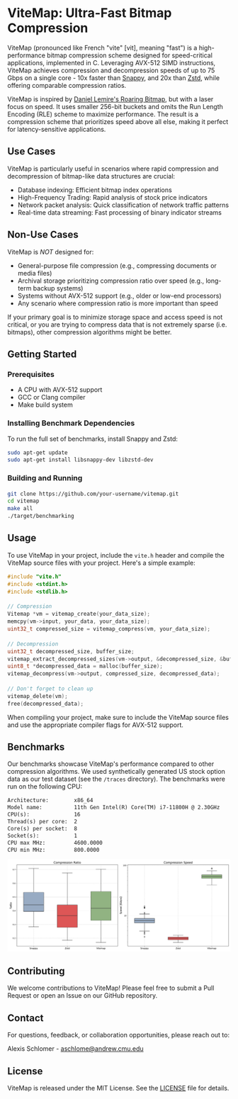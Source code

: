 # ViteMap: Ultra-Fast Bitmap Compression

ViteMap (pronounced like French "vite" [vit], meaning "fast") is a high-performance bitmap compression scheme designed for speed-critical applications, implemented in C. Leveraging AVX-512 SIMD instructions, ViteMap achieves compression and decompression speeds of up to 75 Gbps on a single core - 10x faster than [Snappy](https://github.com/google/snappy), and 20x than [Zstd](https://github.com/facebook/zstd), while offering comparable compression ratios.

ViteMap is inspired by [Daniel Lemire's Roaring Bitmap](https://arxiv.org/abs/1709.07821), but with a laser focus on speed. It uses smaller 256-bit buckets and omits the Run Length Encoding (RLE) scheme to maximize performance. The result is a compression scheme that prioritizes speed above all else, making it perfect for latency-sensitive applications.

## Use Cases

ViteMap is particularly useful in scenarios where rapid compression and decompression of bitmap-like data structures are crucial:

- Database indexing: Efficient bitmap index operations
- High-Frequency Trading: Rapid analysis of stock price indicators
- Network packet analysis: Quick classification of network traffic patterns
- Real-time data streaming: Fast processing of binary indicator streams

## Non-Use Cases

ViteMap is *NOT* designed for:

- General-purpose file compression (e.g., compressing documents or media files)
- Archival storage prioritizing compression ratio over speed (e.g., long-term backup systems)
- Systems without AVX-512 support (e.g., older or low-end processors)
- Any scenario where compression ratio is more important than speed

If your primary goal is to minimize storage space and access speed is not critical, or you are trying to compress data that is not extremely sparse (i.e. bitmaps), other compression algorithms might be better.

## Getting Started

### Prerequisites

- A CPU with AVX-512 support
- GCC or Clang compiler
- Make build system

### Installing Benchmark Dependencies

To run the full set of benchmarks, install Snappy and Zstd:

```bash
sudo apt-get update
sudo apt-get install libsnappy-dev libzstd-dev
```

### Building and Running

```bash
git clone https://github.com/your-username/vitemap.git
cd vitemap
make all
./target/benchmarking
```

## Usage

To use ViteMap in your project, include the `vite.h` header and compile the ViteMap source files with your project. Here's a simple example:

```c
#include "vite.h"
#include <stdint.h>
#include <stdlib.h>

// Compression
Vitemap *vm = vitemap_create(your_data_size);
memcpy(vm->input, your_data, your_data_size);
uint32_t compressed_size = vitemap_compress(vm, your_data_size);

// Decompression
uint32_t decompressed_size, buffer_size;
vitemap_extract_decompressed_sizes(vm->output, &decompressed_size, &buffer_size);
uint8_t *decompressed_data = malloc(buffer_size);
vitemap_decompress(vm->output, compressed_size, decompressed_data);

// Don't forget to clean up
vitemap_delete(vm);
free(decompressed_data);
```

When compiling your project, make sure to include the ViteMap source files and use the appropriate compiler flags for AVX-512 support.

## Benchmarks

Our benchmarks showcase ViteMap's performance compared to other compression algorithms. We used synthetically generated US stock option data as our test dataset (see the `/traces` directory). The benchmarks were run on the following CPU:

```
Architecture:        x86_64
Model name:          11th Gen Intel(R) Core(TM) i7-11800H @ 2.30GHz
CPU(s):              16
Thread(s) per core:  2
Core(s) per socket:  8
Socket(s):           1
CPU max MHz:         4600.0000
CPU min MHz:         800.0000
```

![ViteMap Performance Comparison](resources/benchmarking.png)

## Contributing

We welcome contributions to ViteMap! Please feel free to submit a Pull Request or open an Issue on our GitHub repository.

## Contact

For questions, feedback, or collaboration opportunities, please reach out to:

Alexis Schlomer - aschlome@andrew.cmu.edu

## License

ViteMap is released under the MIT License. See the [LICENSE](LICENSE) file for details.